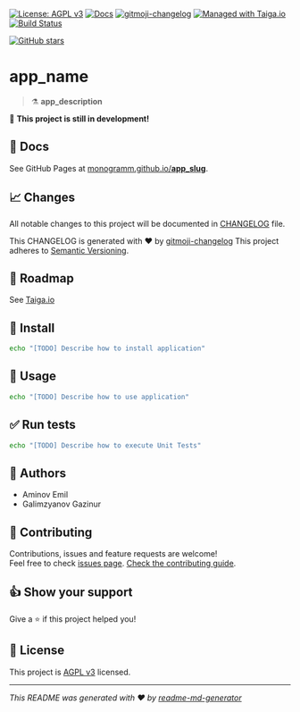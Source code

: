 
<!--

Template variables to replace in ALL files:
* __app_name__: Name of the application
* __app_slug__: GitHub slug of the application
* __app_description__: Application description

After replacing all variables:
* Search for any [TODO] and do the required operations to complete your project documentation and CI/CD.

-->

[uri_license]: http://www.gnu.org/licenses/agpl.html
[uri_license_image]: https://img.shields.io/badge/License-AGPL%20v3-blue.svg

[![License: AGPL v3][uri_license_image]][uri_license]
[![Docs](https://img.shields.io/badge/Docs-Github%20Pages-blue)](https://monogramm.github.io/__app_slug__/)
[![gitmoji-changelog](https://img.shields.io/badge/Changelog-gitmoji-blue.svg)](https://github.com/frinyvonnick/gitmoji-changelog)
[![Managed with Taiga.io](https://img.shields.io/badge/Managed%20with-TAIGA.io-709f14.svg)](https://tree.taiga.io/project/monogrammbot-monogramm__app_slug__/ "Managed with Taiga.io")
[![Build Status](https://travis-ci.org/Monogramm/__app_slug__.svg)](https://travis-ci.org/Monogramm/__app_slug__)
<!--
[TODO] If project uses Coveralls for code coverage:

[![Coverage Status](https://coveralls.io/repos/github/Monogramm/__app_slug__/badge.svg?branch=master)](https://coveralls.io/github/Monogramm/__app_slug__?branch=master)
-->
<!--
[TODO] If project is deployed to DockerHub:

[![Docker Automated buid](https://img.shields.io/docker/cloud/build/monogramm/__app_slug__.svg)](https://hub.docker.com/r/monogramm/__app_slug__/)
[![Docker Pulls](https://img.shields.io/docker/pulls/monogramm/__app_slug__.svg)](https://hub.docker.com/r/monogramm/__app_slug__/)
[![Docker Version](https://images.microbadger.com/badges/version/monogramm/__app_slug__.svg)](https://microbadger.com/images/monogramm/__app_slug__)
[![Docker Size](https://images.microbadger.com/badges/image/monogramm/__app_slug__.svg)](https://microbadger.com/images/monogramm/__app_slug__)
-->
[![GitHub stars](https://img.shields.io/github/stars/Monogramm/__app_slug__?style=social)](https://github.com/Monogramm/__app_slug__)

# **__app_name__**

> :alembic: __app_description__

:construction: **This project is still in development!**

## :blue_book: Docs

See GitHub Pages at [monogramm.github.io/__app_slug__](https://monogramm.github.io/__app_slug__/).

## :chart_with_upwards_trend: Changes

All notable changes to this project will be documented in [CHANGELOG](./CHANGELOG.md) file.

This CHANGELOG is generated with :heart: by [gitmoji-changelog](https://github.com/frinyvonnick/gitmoji-changelog)
This project adheres to [Semantic Versioning](https://semver.org/spec/v2.0.0.html).

## :bookmark: Roadmap

See [Taiga.io](https://tree.taiga.io/project/monogrammbot-monogramm__app_slug__/ "Taiga.io monogrammbot-monogramm__app_slug__")

## :construction: Install

```sh
echo "[TODO] Describe how to install application"
```

## :rocket: Usage

```sh
echo "[TODO] Describe how to use application"
```

## :white_check_mark: Run tests

```sh
echo "[TODO] Describe how to execute Unit Tests"
```

<!--
[TODO] If project is deployed to DockerHub:

## :whale: Supported tags

[Dockerhub monogramm/__app_slug__](https://hub.docker.com/r/monogramm/__app_slug__/)

* `latest`

-->

## :bust_in_silhouette: Authors
* Aminov Emil
* Galimzyanov Gazinur


## :handshake: Contributing

Contributions, issues and feature requests are welcome!<br />Feel free to check [issues page](https://github.com/Monogramm/__app_slug__/issues).
[Check the contributing guide](./CONTRIBUTING.md).<br />

## :thumbsup: Show your support

Give a :star: if this project helped you!

## :page_facing_up: License
This project is [AGPL v3](uri_license) licensed.

***
_This README was generated with :heart: by [readme-md-generator](https://github.com/kefranabg/readme-md-generator)_
